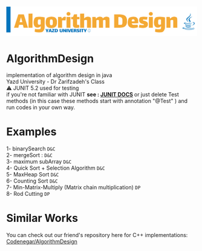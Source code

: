 ![alt text](https://raw.githubusercontent.com/AmirhosseinAzimyzadeh/AlgorithmDesign/master/Picture/Header.jpg)
# AlgorithmDesign
implementation of algorithm design in java <br> 
Yazd University - Dr Zarifzadeh's Class <br>
⚠ JUNIT 5.2 used for testing <br>
if you're not familiar with JUNIT <b>see :  <a href="https://junit.org/junit5/" target="_blank" >JUNIT DOCS</a> </b>
or just delete Test methods (in this case these methods start with annotation "@Test" )
and run codes in your own way.<br>
# Examples <br> 
1- binarySearch `D&C` <br>
2- mergeSort : `D&C` <br>
3- maximum subArray `D&C` <br>
4- Quick Sort + Selection Algorithm `D&C` <br>
5- MaxHeap Sort `D&C` <br>
6- Counting Sort `D&C`<br>
7- Min-Matrix-Multiply (Matrix chain multiplication) `DP` <br>
8- Rod Cutting `DP` <br>
# Similar Works 
You can check out our friend's repository here for C++ implementations:<br>
<a href = "https://github.com/Codenegaar/AlgorithmDesignExamples/">Codenegar/AlgorithmDesign</a>
